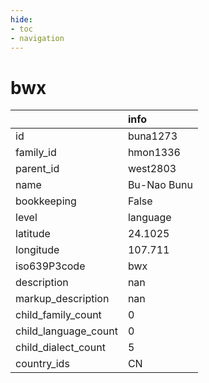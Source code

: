 ```yaml
---
hide:
- toc
- navigation
---
```

# bwx
|                      | info        |
|:---------------------|:------------|
| id                   | buna1273    |
| family_id            | hmon1336    |
| parent_id            | west2803    |
| name                 | Bu-Nao Bunu |
| bookkeeping          | False       |
| level                | language    |
| latitude             | 24.1025     |
| longitude            | 107.711     |
| iso639P3code         | bwx         |
| description          | nan         |
| markup_description   | nan         |
| child_family_count   | 0           |
| child_language_count | 0           |
| child_dialect_count  | 5           |
| country_ids          | CN          |